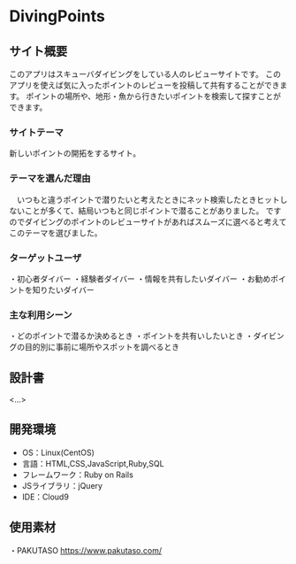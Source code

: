 # DivingPoints

## サイト概要
 このアプリはスキューバダイビングをしている人のレビューサイトです。
 このアプリを使えば気に入ったポイントのレビューを投稿して共有することができます。
 ポイントの場所や、地形・魚から行きたいポイントを検索して探すことができます。
 
### サイトテーマ
新しいポイントの開拓をするサイト。

### テーマを選んだ理由
　いつもと違うポイントで潜りたいと考えたときにネット検索したときヒットしないことが多くて、結局いつもと同じポイントで潜ることがありました。
ですのでダイビングのポイントのレビューサイトがあればスムーズに選べると考えてこのテーマを選びました。

### ターゲットユーザ
・初心者ダイバー
・経験者ダイバー
・情報を共有したいダイバー
・お勧めポイントを知りたいダイバー

### 主な利用シーン
・どのポイントで潜るか決めるとき
・ポイントを共有いしたいとき
・ダイビングの目的別に事前に場所やスポットを調べるとき

## 設計書
<...>

## 開発環境
- OS：Linux(CentOS)
- 言語：HTML,CSS,JavaScript,Ruby,SQL
- フレームワーク：Ruby on Rails
- JSライブラリ：jQuery
- IDE：Cloud9

## 使用素材
・PAKUTASO https://www.pakutaso.com/